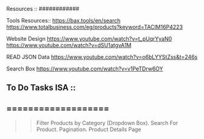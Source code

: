 Resources ::
############

Tools Resources::
https://bax.tools/en/search
https://www.totalbusiness.com/eg/products?keyword=TACIM16P4223

Website Design
https://www.youtube.com/watch?v=t_pUqrYyaN0
https://www.youtube.com/watch?v=dSU1atgvA1M

READ JSON Data
https://www.youtube.com/watch?v=o6bLYYStZss&t=246s

Search Box
https://www.youtube.com/watch?v=v1PeTDrw6OY

## To Do Tasks ISA ::

## ===================

> > Filter Products by Category (Dropdown Box).
> > Search For Product.
> > Pagination.
> > Product Details Page
